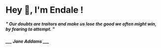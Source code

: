 <h1 title="head"> Hey 👋, I'm Endale !</h1>

**<h5><i>" Our doubts are traitors and make us lose the good we often might win, by fearing to attempt. "</i></h5>**

*<b>___ Jane Addams ___</b>*
